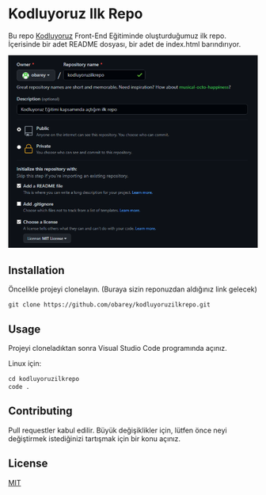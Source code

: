 # Kodluyoruz Ilk Repo

Bu repo [Kodluyoruz](https://www.kodluyoruz.org/) Front-End Eğitiminde oluşturduğumuz ilk repo. İçerisinde bir adet README dosyası, bir adet de index.html barındırıyor.

![Ekran alıntısı](https://github.com/obarey/kodluyoruzilkrepo/blob/main/Ekran%20Al%C4%B1nt%C4%B1s%C4%B1.PNG)


## Installation

Öncelikle projeyi clonelayın. (Buraya sizin reponuzdan aldığınız link gelecek)

``` 
git clone https://github.com/obarey/kodluyoruzilkrepo.git 
```


## Usage

Projeyi cloneladıktan sonra Visual Studio Code programında açınız.

Linux için:

```
cd kodluyoruzilkrepo
code .
```

## Contributing

Pull requestler kabul edilir. Büyük değişiklikler için, lütfen önce neyi değiştirmek istediğinizi tartışmak için bir konu açınız.

## License

[MIT](https://choosealicense.com/licenses/mit/)
